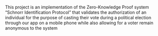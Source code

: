 This project is an implementation of the Zero-Knowledge Proof system “Schnorr Identification Protocol” that validates the authorization of an individual for the purpose of casting their vote during a political election through our app on a mobile phone while also allowing for a voter remain anonymous to the system 
